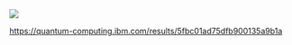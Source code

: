 <img src="circuit-khvbziqn.png"/>

https://quantum-computing.ibm.com/results/5fbc01ad75dfb900135a9b1a
